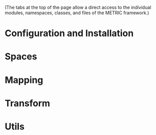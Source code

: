 (The tabs at the top of the page allow a direct access to the individual modules, namespaces, classes, and files of the METRIC framework.)

# Configuration and Installation






# Spaces


# Mapping

# Transform

# Utils

